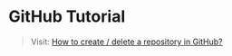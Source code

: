 # GitHub Tutorial

> Visit: [How to create / delete a repository in GitHub?](https://www.youtube.com/watch?v=SWpyHRzsN5w)
